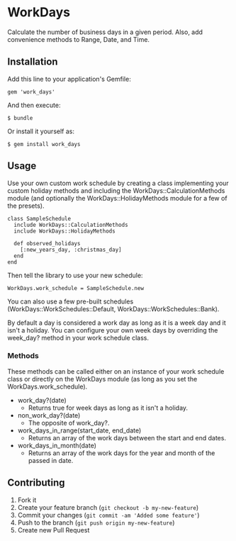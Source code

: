# WorkDays

Calculate the number of business days in a given period.  Also, add convenience methods to Range, Date, and Time.

## Installation

Add this line to your application's Gemfile:

    gem 'work_days'

And then execute:

    $ bundle

Or install it yourself as:

    $ gem install work_days

## Usage

Use your own custom work schedule by creating a class implementing
your custom holiday methods and including the WorkDays::CalculationMethods module
(and optionally the WorkDays::HolidayMethods module for a few of the presets).

    class SampleSchedule
      include WorkDays::CalculationMethods
      include WorkDays::HolidayMethods

      def observed_holidays
        [:new_years_day, :christmas_day]
      end
    end

Then tell the library to use your new schedule:

    WorkDays.work_schedule = SampleSchedule.new

You can also use a few pre-built schedules (WorkDays::WorkSchedules::Default, WorkDays::WorkSchedules::Bank).

By default a day is considered a work day as long as it is a week day and it isn't a holiday.
You can configure your own week days by overriding the week_day? method in your work schedule class.

### Methods

These methods can be called either on an instance of your work schedule class or directly
on the WorkDays module (as long as you set the WorkDays.work_schedule).

* work_day?(date)
  * Returns true for week days as long as it isn't a holiday.
* non_work_day?(date)
  * The opposite of work_day?.
* work_days_in_range(start_date, end_date)
  * Returns an array of the work days between the start and end dates.
* work_days_in_month(date)
  * Returns an array of the work days for the year and month of the passed in date.

## Contributing

1. Fork it
2. Create your feature branch (`git checkout -b my-new-feature`)
3. Commit your changes (`git commit -am 'Added some feature'`)
4. Push to the branch (`git push origin my-new-feature`)
5. Create new Pull Request
